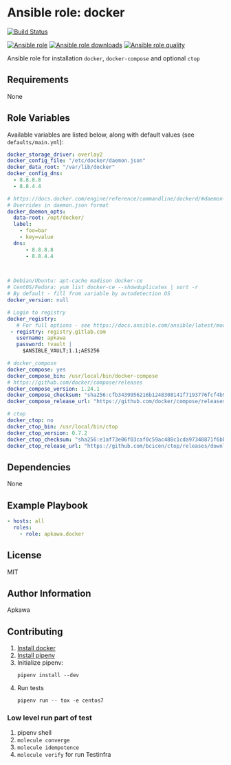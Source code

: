 Ansible role: docker
====================
[![Build Status](https://travis-ci.org/apkawa/ansible-role-docker.svg?branch=master)](https://travis-ci.org/apkawa/ansible-role-docker)

[![Ansible role](https://img.shields.io/ansible/role/42615.svg)](https://galaxy.ansible.com/apkawa/docker)
[![Ansible role downloads](https://img.shields.io/ansible/role/d/42615.svg)](https://galaxy.ansible.com/apkawa/docker)
[![Ansible role quality](https://img.shields.io/ansible/quality/42615.svg)](https://galaxy.ansible.com/apkawa/docker)

Ansible role for installation `docker`, `docker-compose` and optional `ctop`

Requirements
------------

None

Role Variables
--------------

Available variables are listed below, along with default values (see `defaults/main.yml`):
```yaml
docker_storage_driver: overlay2
docker_config_file: "/etc/docker/daemon.json"
docker_data_root: "/var/lib/docker"
docker_config_dns:
  - 8.8.8.8
  - 8.8.4.4

# https://docs.docker.com/engine/reference/commandline/dockerd/#daemon-configuration-file
# Overrides in daemon.json format
docker_daemon_opts:
  data-root: /opt/docker/
  label:
    - foo=bar
    - key=value
  dns: 
      - 8.8.8.8
      - 8.8.4.4
    


# Debian/Ubuntu: apt-cache madison docker-ce  
# CentOS/Fedora: yum list docker-ce --showduplicates | sort -r
# By default - fill from variable by avtodetection OS
docker_version: null

# Login to registry
docker_registry:
   # For full options - see https://docs.ansible.com/ansible/latest/modules/docker_login_module.html
 - registry: registry.gitlab.com
   username: apkawa
   password: !vault |
     $ANSIBLE_VAULT;1.1;AES256

# docker_compose
docker_compose: yes
docker_compose_bin: /usr/local/bin/docker-compose
# https://github.com/docker/compose/releases
docker_compose_version: 1.24.1
docker_compose_checksum: "sha256:cfb3439956216b1248308141f7193776fcf4b9c9b49cbbe2fb07885678e2bb8a"
docker_compose_release_url: "https://github.com/docker/compose/releases/download/{{ docker_compose_version }}/docker-compose-Linux-x86_64"

# ctop
docker_ctop: no
docker_ctop_bin: /usr/local/bin/ctop
docker_ctop_version: 0.7.2
docker_ctop_checksum: "sha256:e1af73e06f03caf0c59ac488c1cda97348871f6bb47772c31bbd314ddc494383"
docker_ctop_release_url: "https://github.com/bcicen/ctop/releases/download/v/ctop-{{ docker_ctop_version }}-linux-amd64"
```


Dependencies
------------

None

Example Playbook
----------------

```yaml
- hosts: all
  roles:
    - role: apkawa.docker

```

License
-------

MIT 

Author Information
------------------

Apkawa 


Contributing
------------

1. [Install docker](https://docs.docker.com/install/linux/docker-ce/debian/)
2. [Install pipenv](https://docs.pipenv.org/en/latest/install/#installing-pipenv)
3. Initialize pipenv:
    ```
    pipenv install --dev
    ```
4. Run tests
    ``` 
    pipenv run -- tox -e centos7
    ```
   
###  Low level run part of test

1. pipenv shell
2. `molecule converge` 
3. `molecule idempotence`
4. `molecule verify` for run Testinfra
